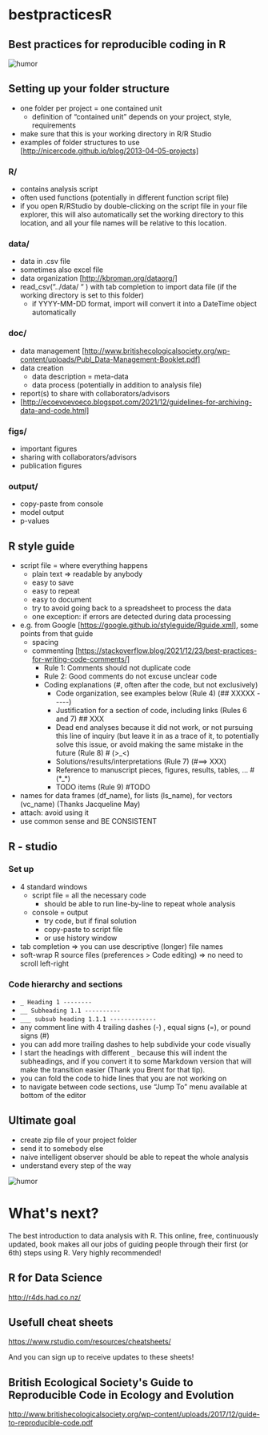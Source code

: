 # bestpracticesR

## Best practices for reproducible coding in R

![humor](http://imgs.xkcd.com/comics/code_quality.png)

## Setting up your folder structure
* one folder per project = one contained unit
  * definition of “contained unit” depends on your project, style, requirements
* make sure that this is your working directory in R/R Studio
* examples of folder structures to use [http://nicercode.github.io/blog/2013-04-05-projects]
### R/
* contains analysis script
 * often used functions (potentially in different function script file)
* if you open R/RStudio by double-clicking on the script file in your file explorer, this will also automatically set the working directory to this location, and all your file names will be relative to this location. 

### data/
 * data in .csv file
 * sometimes also excel file
 * data organization [http://kbroman.org/dataorg/]
 * read_csv(“../data/  “   ) with tab completion to import data file (if the working directory is set to this folder)
 	* if YYYY-MM-DD format, import will convert it into a DateTime object automatically
### doc/
* data management [http://www.britishecologicalsociety.org/wp-content/uploads/Publ_Data-Management-Booklet.pdf]
* data creation
  * data description = meta-data
  * data process (potentially in addition to analysis file)
* report(s) to share with collaborators/advisors
* [http://ecoevoevoeco.blogspot.com/2021/12/guidelines-for-archiving-data-and-code.html]
### figs/
* important figures
* sharing with collaborators/advisors
* publication figures
### output/
* copy-paste from console
* model output
* p-values
## R style guide
* script file = where everything happens
  * plain text => readable by anybody
  * easy to save
  * easy to repeat
  * easy to document
  * try to avoid going back to a spreadsheet to process the data
   * one exception: if errors are detected during data processing
* e.g. from Google [https://google.github.io/styleguide/Rguide.xml], some points from that guide
  * spacing
  * commenting [https://stackoverflow.blog/2021/12/23/best-practices-for-writing-code-comments/]
    * Rule 1: Comments should not duplicate code
    * Rule 2: Good comments do not excuse unclear code
    * Coding explanations (#, often after the code, but not exclusively)
	   * Code organization, see examples below (Rule 4) (## XXXXX -----)
	   * Justification for a section of code, including links (Rules 6 and 7) ## XXX
	   * Dead end analyses because it did not work, or not pursuing this line of inquiry (but leave it in as a trace of it, to potentially solve this issue, or avoid making the same mistake in the future (Rule 8) # (>_<) 
	   * Solutions/results/interpretations (Rule 7) (#==> XXX)
	   * Reference to manuscript pieces, figures, results, tables, ... # (\*_\*)
	   * TODO items (Rule 9) #TODO
* names for data frames (df_name), for lists (ls_name), for vectors (vc_name) (Thanks Jacqueline May)
* attach: avoid using it
* use common sense and BE CONSISTENT

## R - studio

### Set up

* 4 standard windows
  * script file = all the necessary code
    * should be able to run line-by-line to repeat whole analysis
  * console = output
    * try code, but if final solution
    * copy-paste to script file
    * or use history window
* tab completion => you can use descriptive (longer) file names
* soft-wrap R source files (preferences > Code editing) => no need to scroll left-right

### Code hierarchy and sections

* `_ Heading 1 --------`
* `__ Subheading 1.1 ----------`
* `___ subsub heading 1.1.1 -------------`
* any comment line with 4 trailing dashes (-) , equal signs (=), or pound signs (#)
* you can add more trailing dashes to help subdivide your code visually
* I start the headings with different `_` because this will indent the subheadings, and if you convert it to some Markdown version that will make the transition easier (Thank you Brent for that tip).
* you can fold the code to hide lines that you are not working on
* to navigate between code sections, use “Jump To” menu available at bottom of the editor

## Ultimate goal
* create zip file of your project folder
* send it to somebody else
* naive intelligent observer should be able to repeat the whole analysis
* understand every step of the way


![humor](http://imgs.xkcd.com/comics/code_quality_2.png)

# What's next?

The best introduction to data analysis with R. This online, free, continuously updated, book makes all our jobs of guiding people through their first (or 6th) steps using R. Very highly recommended!

## R for Data Science

http://r4ds.had.co.nz/

## Usefull cheat sheets

https://www.rstudio.com/resources/cheatsheets/ 

And you can sign up to receive updates to these sheets!

## British Ecological Society's Guide to Reproducible Code in Ecology and Evolution

http://www.britishecologicalsociety.org/wp-content/uploads/2017/12/guide-to-reproducible-code.pdf
